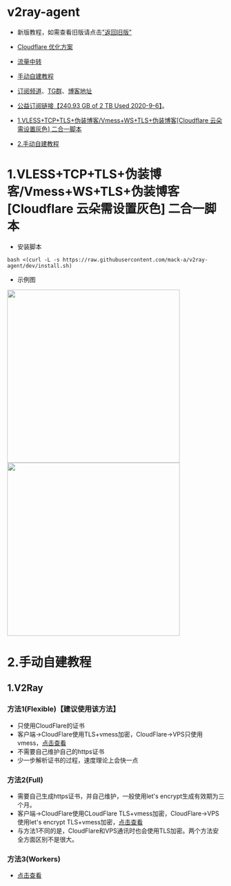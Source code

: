 # v2ray-agent
- 新版教程，如需查看旧版请点击["返回旧版"](https://github.com/mack-a/v2ray-agent/blob/master_backup/documents/README_backup.md)
- [Cloudflare 优化方案](https://github.com/mack-a/v2ray-agent/blob/dev/documents/optimize_V2Ray.md)
- [流量中转](https://github.com/mack-a/v2ray-agent/blob/master/documents/traffic_relay.md)
- [手动自建教程](#3手动自建教程)
- [订阅频道](https://t.me/v2rayagentshare)、[TG群](https://t.me/technologyshare)、[博客地址](https://blog.v2ray-agent.com/)
- [公益订阅链接【240.93 GB of 2 TB Used 2020-9-6】](https://github.com/mack-a/v2ray-agent/blob/master/documents/free_account.md)。

- [1.VLESS+TCP+TLS+伪装博客/Vmess+WS+TLS+伪装博客[Cloudflare 云朵需设置灰色] 二合一脚本](#1vlesstcptls伪装博客vmesswstls伪装博客cloudflare云朵需设置灰色二合一脚本)
- [2.手动自建教程](#3手动自建教程)

# 1.VLESS+TCP+TLS+伪装博客/Vmess+WS+TLS+伪装博客[Cloudflare 云朵需设置灰色] 二合一脚本
- 安装脚本
```
bash <(curl -L -s https://raw.githubusercontent.com/mack-a/v2ray-agent/dev/install.sh)
```
- 示例图
<img src="https://raw.githubusercontent.com/mack-a/v2ray-agent/dev/fodder/install/install_尝鲜版_01.png" width=400>
<img src="https://raw.githubusercontent.com/mack-a/v2ray-agent/dev/fodder/install/install_尝鲜版_02.png" width=400>

# 2.手动自建教程
## 1.V2Ray
### 方法1(Flexible)【建议使用该方法】
- 只使用CloudFlare的证书
- 客户端->CloudFlare使用TLS+vmess加密，CloudFlare->VPS只使用vmess，[点击查看](https://github.com/mack-a/v2ray-agent/blob/master/documents/Cloudflare_Flexible.md)
- 不需要自己维护自己的https证书
- 少一步解析证书的过程，速度理论上会快一点

### 方法2(Full)
- 需要自己生成https证书，并自己维护，一般使用let's encrypt生成有效期为三个月。
- 客户端->CloudFlare使用CLoudFlare TLS+vmess加密，CloudFlare->VPS使用let's encrypt TLS+vmess加密，[点击查看](https://github.com/mack-a/v2ray-agent/blob/master/documents/Cloudflare_Full.md)
- 与方法1不同的是，CloudFlare和VPS通讯时也会使用TLS加密。两个方法安全方面区别不是很大。

### 方法3(Workers)
- [点击查看](https://github.com/mack-a/v2ray-agent/blob/master/documents/cloudflare_workers.md)
